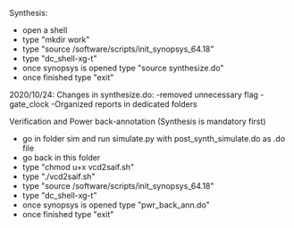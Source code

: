 Synthesis:

- open a shell
- type "mkdir work"
- type "source /software/scripts/init_synopsys_64.18"
- type "dc_shell-xg-t"
- once synopsys is opened type "source synthesize.do"
- once finished type "exit"

2020/10/24: Changes in synthesize.do: 
-removed unnecessary flag -gate_clock
-Organized reports in dedicated folders


Verification and Power back-annotation (Synthesis is mandatory first)

- go in folder sim and run simulate.py with post_synth_simulate.do as .do file
- go back in this folder
- type "chmod u+x vcd2saif.sh"
- type "./vcd2saif.sh"
- type "source /software/scripts/init_synopsys_64.18"
- type "dc_shell-xg-t"
- once synopsys is opened type "pwr_back_ann.do"
- once finished type "exit"



